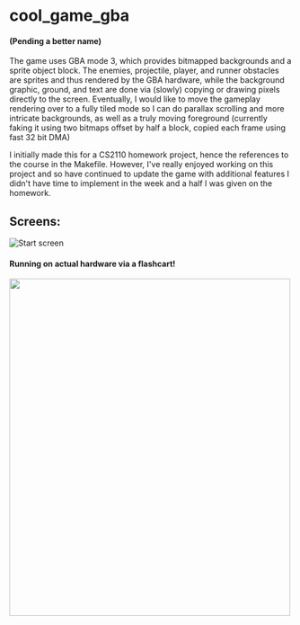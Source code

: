# cool_game_gba
#### (Pending a better name)
The game uses GBA mode 3, which provides bitmapped backgrounds and a sprite object block. The enemies, projectile, player, and runner obstacles are sprites and thus rendered by the GBA hardware, while the background graphic, ground, and text are done via (slowly) copying or drawing pixels directly to the screen. Eventually, I would like to move the gameplay rendering over to a fully tiled mode so I can do parallax scrolling and more intricate backgrounds, as well as a truly moving foreground (currently faking it using two bitmaps offset by half a block, copied each frame using fast 32 bit DMA)

I initially made this for a CS2110 homework project, hence the references to the course in the Makefile. However, I've really enjoyed working on this project and so have continued to update the game with additional features I didn't have time to implement in the week and a half I was given on the homework.

## Screens:

![Start screen](http://i.imgur.com/BAm4onC.png)

#### Running on actual hardware via a flashcart!
<img src="https://lh3.googleusercontent.com/e5oYCnQQTedsPBRn8zoXwi13GjDWHWlRfwzxkCCWbPSMvuaRGA9r59CLtqfESWmhO53x97ig22BomBM9ThHwRaWFE4J7Fy5_yVI0cGDbSGuYfnhymsfDBcosjQokm8a39E-nOvitx79jwcMhlxg1OcgDy1-htRPj4TXmxgfHG9i8On-E5C_-b-xiGE63oGHoBMuJTz1tO5PuidI9le2Mi3vT2Guij9l6eSynkisbsWWtyImC2s3YXEXFsMeG0SIccVHblusTjuLudqFMJf2uyPu2byJaMV_-8iAyuzr20n1Zks2kkoRwqgmn9V1bBdI_9nm4Sy_urlbvnRemKmhFKv-jZp_H7Wr6PkWoE3fojlhBr6LQW23zySX2-vlUsAV-bRAi8uYZnC4aYVRKITtiG62Oc0PrHU7oU_TZhB-DWH3R79op2pb9WArvBAGHoL4tXRDR_xHOcXUreCmPOrSwQnKmmRE3fe1MdeU9zr44rEHY1JOETCsj1kKHzrxOmZk2uhc_5k593ppTRD1UVrOpv3JGknK3Lz0UjLxxGwpe6euAvl3FR5Qc6z1XCz7toapqs46npnmgL1hG-M5bxYOvXiEVHuDNxOAMmhPBfA_RzTV0NMr13w=w687-h915-no" width=500 height=600>
